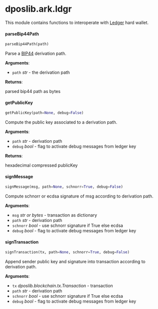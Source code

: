 <a name="dposlib.ark.ldgr"></a>
# dposlib.ark.ldgr

This module contains functions to interoperate with [Ledger](
    https://ledger.com
) hard wallet.

<a name="dposlib.ark.ldgr.parseBip44Path"></a>
#### parseBip44Path

```python
parseBip44Path(path)
```

Parse a [BIP44](
https://github.com/bitcoin/bips/blob/master/bip-0044.mediawiki
) derivation path.

**Arguments**:

- `path` _str_ - the derivation path

**Returns**:

  parsed bip44 path as bytes

<a name="dposlib.ark.ldgr.getPublicKey"></a>
#### getPublicKey

```python
getPublicKey(path=None, debug=False)
```

Compute the public key associated to a derivation path.

**Arguments**:

- `path` _str_ - derivation path
- `debug` _bool_ - flag to activate debug messages from ledger key

**Returns**:

  hexadecimal compressed publicKey

<a name="dposlib.ark.ldgr.signMessage"></a>
#### signMessage

```python
signMessage(msg, path=None, schnorr=True, debug=False)
```

Compute schnorr or ecdsa signature of msg according to derivation path.

**Arguments**:

- `msg` _str or bytes_ - transaction as dictionary
- `path` _str_ - derivation path
- `schnorr` _bool_ - use schnorr signature if True else ecdsa
- `debug` _bool_ - flag to activate debug messages from ledger key

<a name="dposlib.ark.ldgr.signTransaction"></a>
#### signTransaction

```python
signTransaction(tx, path=None, schnorr=True, debug=False)
```

Append sender public key and signature into transaction according to
derivation path.

**Arguments**:

- `tx` _dposlib.blockchain.tx.Transaction_ - transaction
- `path` _str_ - derivation path
- `schnorr` _bool_ - use schnorr signature if True else ecdsa
- `debug` _bool_ - flag to activate debug messages from ledger key

